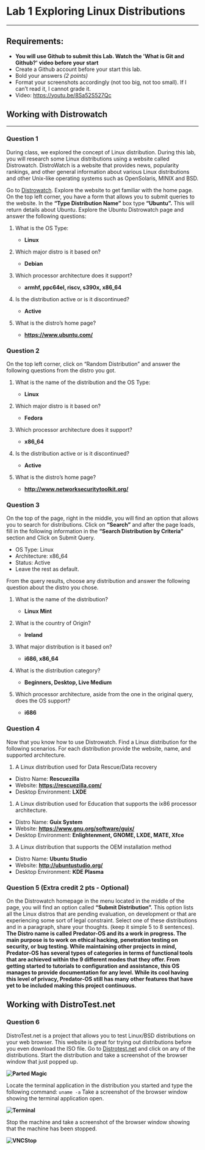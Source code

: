 # Lab 1 Exploring Linux Distributions
---
## Requirements:
* **You will use Github to submit this Lab. Watch the 'What is Git and Github?' video before your start**
* Create a Github account before your start this lab.
* Bold your answers *(2 points)*
* Format your screenshots accordingly (not too big, not too small). If I can’t read it, I cannot grade it.
* Video: https://youtu.be/8Sa52S527Qc


## Working with Distrowatch
---
### Question 1
During class, we explored the concept of Linux distribution. During this lab, you will research some Linux distributions using a website called Distrowatch. DistroWatch is a website that provides news, popularity rankings, and other general information about various Linux distributions and other Unix-like operating systems such as OpenSolaris, MINIX and BSD. 

Go to [Distrowatch](https://distrowatch.com/). Explore the website to get familiar with the home page. On the top left corner, you have a form that allows you to submit queries to the website. In the **“Type Distribution Name”** box type **“Ubuntu”.**  This will return details about Ubuntu. Explore the Ubuntu Distrowatch page and answer the following questions:

1. What is the OS Type: 
   * **Linux**

2. Which major distro is it based on?  
   * **Debian**
   
3. Which processor architecture does it support?  
   * **armhf, ppc64el, riscv, s390x, x86_64**

4. Is the distribution active or is it discontinued?  
   * **Active**

5. What is the distro’s home page?  
   * **https://www.ubuntu.com/**

### Question 2
On the top left corner, click on “Random Distribution” and answer the following questions from the distro you got.
1. What is the name of the distribution and the OS Type: 
   * **Linux**

2. Which major distro is it based on?  
   * **Fedora**
   
3. Which processor architecture does it support?  
   * **x86_64**

4. Is the distribution active or is it discontinued?  
   * **Active**

5. What is the distro’s home page?  
   * **http://www.networksecuritytoolkit.org/**

### Question 3
On the top of the page, right in the middle, you will find an option that allows you to search for distributions. 
Click on **“Search”** and after the page loads, fill in the following information in the **“Search Distribution by Criteria”** section and Click on Submit Query.
* OS Type: Linux
* Architecture: x86_64
* Status: Active
* Leave the rest as default.

From the query results, choose any distribution and answer the following question about the distro you chose.

1. What is the name of the distribution? 
   * **Linux Mint**
  
2. What is the country of Origin?
   * **Ireland**
  
3. What major distribution is it based on?
   * **i686, x86_64**

4. What is the distribution category?
   * **Beginners, Desktop, Live Medium**
  
5. Which processor architecture, aside from the one in the original query, does the OS support?
   * **i686**

### Question 4
Now that you know how to use Distrowatch. Find a Linux distribution for the following scenarios. For each distribution provide the website, name, and supported architecture.

1. A Linux distribution used for Data Rescue/Data recovery
* Distro Name: **Rescuezilla**
* Website: **https://rescuezilla.com/**
* Desktop Environment: **LXDE**

1. A Linux distribution used for Education that supports the ix86 processor architecture.
* Distro Name: **Guix System**
* Website: **https://www.gnu.org/software/guix/**
* Desktop Environment: **Enlightenment, GNOME, LXDE, MATE, Xfce**

3. A Linux distribution that supports the OEM installation method
* Distro Name: **Ubuntu Studio**
* Website: **http://ubuntustudio.org/**
* Desktop Environment: **KDE Plasma**

### Question 5 (Extra credit 2 pts - Optional)
On the Distrowatch homepage in the menu located in the middle of the page, you will find an option called **“Submit Distribution”.** This option lists all the Linux distros that are pending evaluation, on development or that are experiencing some sort of legal constraint.  Select one of these distributions and in a paragraph, share your thoughts. (keep it simple 5 to 8 sentences).
**The Distro name is called Predator-OS and its a work in progress. The main purpose is to work on ethical hacking, penetration testing on security, or bug testing. While maintaining other projects in mind, Predator-OS has several types of categories in terms of functional tools that are achieved within the 9 different modes that they offer. From getting started to tutorials to configuration and assistance, this OS manages to provide documentation for any level. While its cool having this level of privacy, Predator-OS still has many other features that have yet to be included making this project continuous.**


## Working with DistroTest.net
### Question 6
DistroTest.net is a project that allows you to test Linux/BSD distributions on your web browser. This website is great for trying out distributions before you even download the ISO file. Go to [Distrotest.net](https://distrotest.net/) and click on any of the distributions. Start the distribution and take a screenshot of the browser window that just popped up.

**![Parted Magic](img1.PNG)**

Locate the terminal application in the distribution you started and type the following command: `uname -a` Take a screenshot of the browser window showing the terminal application open.

**![Terminal](img2.PNG)**

Stop the machine and take a screenshot of the browser window showing that the machine has been stopped.

**![VNCStop](img3.PNG)**